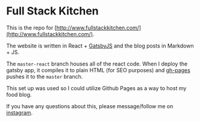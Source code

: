 # Full Stack Kitchen

This is the repo for [http://www.fullstackkitchen.com/](http://www.fullstackkitchen.com/). 

The website is written in React + [GatsbyJS](https://www.gatsbyjs.org/) and the blog posts in Markdown + JS.

The `master-react` branch houses all of the react code.
When I deploy the gatsby app, it compiles it to plain HTML (for SEO purposes) and [gh-pages](https://github.com/tschaub/gh-pages) pushes it to the `master` branch.

This set up was used so I could utilize Github Pages as a way to host my food blog. 

If you have any questions about this, please message/follow me on [instagram](https://www.instagram.com/taras.kitchen/).
